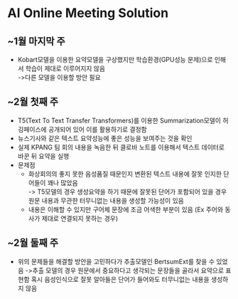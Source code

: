 # AI Online Meeting Solution

## ~1월 마지막 주
- Kobart모델을 이용한 요약모델을 구상했지만 학습환경(GPU성능 문제)으로 인해서 학습이 제대로 이루어지지 않음  
	->다른 모델을 이용할 방안 필요
	
## ~2월 첫째 주
- T5(Text To Text Transfer Transformers)를 이용한 Summarization모델이 허깅페이스에 공개되어 있어 이를 활용하기로 결정함
- 뉴스기사와 같은 텍스트 요약성능에 좋은 성능을 보여주는 것을 확인
- 실제 KPANG 팀 회의 내용을 녹음한 뒤 클로바 노트를 이용해서 텍스트 데이터로 바꾼 뒤 요약을 실행
- 문제점
	- 화상회의의 좋지 못한 음성품질 때문인지 변환된 텍스트 내용에 잘못 인지한 단어들이 꽤나 많았음  
	-> T5모델의 경우 생성요약을 하기 때문에 잘못된 단어가 포함되어 있을 경우 원문 내용과 무관한 터무니없는 내용을 생성할 가능성이 있음
	- 내용은 이해할 수 있지만 구어체 문장에 조금 어색한 부분이 있음 (Ex 주어와 동사가 제대로 연결되지 못하는 경우)

## ~2월 둘째 주
- 위의 문제들을 해결할 방안을 고민하다가 추출모델인 BertsumExt를 찾을 수 있었음
 ->추출 모델의 경우 원문에서 중요하다고 생각되는 문장들을 골라서 요약으로 표현함 혹시 음성인식으로 잘못 알아들은 단어가 들어와도 터무니없는 내용을 생성하지 않음